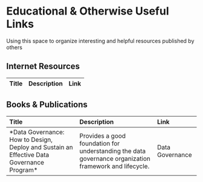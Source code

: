 # Educational & Otherwise Useful Links

<p>Using this space to organize interesting and helpful resources published by others</p>

## Internet Resources
|Title  |Description  |Link |
|---    |---          |---  |


## Books & Publications
<table>
  <thead>
    <tr align="left">
      <th>Title</th>
      <th>Description</th>
      <th>Link</th>
    </tr>
  </thead>
  <tbody>
    <tr>
      <td> *Data Governance: How to Design, Deploy and Sustain an Effective Data Governance Program* </td>
      <td> Provides a good foundation for understanding the data governance organization framework and lifecycle. </td>
      <td data-href="https://www.amazon.com/Data-Governance-Effective-Kaufmann-Intelligence/dp/0124158293"> Data Governance </td>
    </tr>
  </tbody>
</table>
